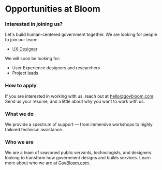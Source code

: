 # Opportunities at Bloom

### Interested in joining us?

Let's build human-centered government together. We are looking for people to join our team:

- [UX Designer](https://github.com/govbloom/opportunities/blob/master/UX%20Designer.md)

We will soon be looking for:

- User Experience designers and researchers
- Project leads

### How to apply
If you are interested in working with us, reach out at hello@govbloom.com. Send us your resume, and a little about why you want to work with us.

### What we do
We provide a spectrum of support — from immersive workshops to highly tailored technical assistance.

### Who we are
We are a team of seasoned public servants, technologists, and designers looking to transform how government designs and builds services. Learn more about who we are at [GovBloom.com](https://www.govbloom.com/).

